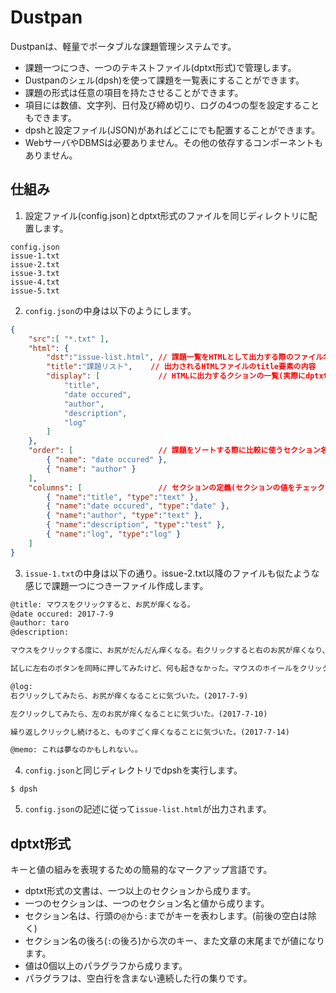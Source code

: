 # Dustpan

Dustpanは、軽量でポータブルな課題管理システムです。

* 課題一つにつき、一つのテキストファイル(dptxt形式)で管理します。
* Dustpanのシェル(dpsh)を使って課題を一覧表にすることができます。
* 課題の形式は任意の項目を持たさせることができます。
* 項目には数値、文字列、日付及び締め切り、ログの4つの型を設定することもできます。
* dpshと設定ファイル(JSON)があればどこにでも配置することができます。
* WebサーバやDBMSは必要ありません。その他の依存するコンポーネントもありません。

## 仕組み

1. 設定ファイル(config.json)とdptxt形式のファイルを同じディレクトリに配置します。

```ディレクトリ配置
config.json
issue-1.txt
issue-2.txt
issue-3.txt
issue-4.txt
issue-5.txt
```

2. `config.json`の中身は以下のようにします。

```config.json
{
	"src":[ "*.txt" ],
	"html": {
		"dst":"issue-list.html", // 課題一覧をHTMLとして出力する際のファイル名
		"title":"課題リスト",    // 出力されるHTMLファイルのtitle要素の内容
		"display": [             // HTMLに出力するクションの一覧(実際にdptxtには記述があっても、全て出力する必要はない。
			"title",
			"date occured",
			"author",
			"description",
			"log"
		]
	},
	"order": [                   // 課題をソートする際に比較に使うセクション名の一覧
		{ "name": "date occured" },
		{ "name": "author" }
	],
	"columns": [                 // セクションの定義(セクションの値をチェックするために指定する。また、ソートする際の比較方法を決定する。
		{ "name":"title", "type":"text" },
		{ "name":"date occured", "type":"date" },
		{ "name":"author", "type":"text" },
		{ "name":"description", "type":"test" },
		{ "name":"log", "type":"log" }
   	]
}
```

3. `issue-1.txt`の中身は以下の通り。issue-2.txt以降のファイルも似たような感じで課題一つにつき一ファイル作成します。

```issue-1.txt
@title: マウスをクリックすると、お尻が痒くなる。
@date occured: 2017-7-9
@author: taro
@description: 

マウスをクリックする度に、お尻がだんだん痒くなる。右クリックすると右のお尻が痒くなり、左クリックすると左のお尻が痒くなる。

試しに左右のボタンを同時に押してみたけど、何も起きなかった。マウスのホイールをクリックしてみたけど、やっぱり何も起きなかった。

@log: 
右クリックしてみたら、お尻が痒くなることに気づいた。(2017-7-9)

左クリックしてみたら、左のお尻が痒くなることに気づいた。(2017-7-10)

繰り返しクリックし続けると、ものすごく痒くなることに気づいた。(2017-7-14)

@memo: これは夢なのかもしれない。。
```

4. `config.json`と同じディレクトリでdpshを実行します。

```
$ dpsh
```

5. `config.json`の記述に従って`issue-list.html`が出力されます。



## dptxt形式

キーと値の組みを表現するための簡易的なマークアップ言語です。

* dptxt形式の文書は、一つ以上のセクションから成ります。
* 一つのセクションは、一つのセクション名と値から成ります。
* セクション名は、行頭の`@`から`:`までがキーを表わします。(前後の空白は除く)
* セクション名の後ろ(`:`の後ろ)から次のキー、また文章の末尾までが値になります。
* 値は0個以上のパラグラフから成ります。
* パラグラフは、空白行を含まない連続した行の集りです。

